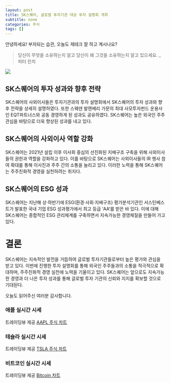 ```yaml
---
layout: post
title: SK스퀘어, 글로벌 투자기관 대상 투자 설명회 개최
subtitle: none
categories: 주식
tags: []
---
```


안녕하세요! 부자되는 습관, 오늘도 제테크 잘 하고 계시나요?

> 당신이 무엇을 소유하는지 알고 당신이 왜 그것을 소유하는지 알고 있으세요. _ 피터 린치





![](https://source.unsplash.com/800x450/?luxury)

##  SK스퀘어의 투자 성과와 향후 전략
SK스퀘어의 사외이사들은 투자기관과의 투자 설명회에서 SK스퀘어의 투자 성과와 향후 전략을 상세히 설명하였다. 또한 스웨덴 발렌베리 가문의 최대 사모투자펀드 운용사인 EQT파트너스와 공동 경영하게 된 성과도 공유하였다. SK스퀘어는 높은 외국인 주주 관심을 바탕으로 더욱 향상된 성과를 내고 있다.

## SK스퀘어의 사외이사 역할 강화
SK스퀘어는 2021년 설립 이후 이사회 중심의 선진화된 지배구조 구축을 위해 사외이사들의 권한과 역할을 강화하고 있다. 이를 바탕으로 SK스퀘어는 사외이사들의 IR 행사 참여 확대를 통해 이사진과 주주 간의 소통을 늘리고 있다. 이러한 노력을 통해 SK스퀘어는 주주친화적 경영을 실천하려는 취지다.

## SK스퀘어의 ESG 성과
SK스퀘어는 지난해 상·하반기에 ESG(환경·사회·지배구조) 평가분석기관인 서스틴베스트가 발표한 국내 기업 ESG 성과평가에서 최고 등급 ‘AA’를 받은 바 있다. 이에 대해 SK스퀘어는 종합적인 ESG 관리체계를 구축하면서 지속가능한 경영체질을 만들어 가고 있다.

# 결론
SK스퀘어는 지속적인 발전을 거듭하여 글로벌 투자기관들로부터 높은 평가와 관심을 받고 있다. 이번에 진행한 투자 설명회를 통해 외국인 주주들과의 소통을 적극적으로 확대하며, 주주친화적 경영 실천에 노력을 기울이고 있다. SK스퀘어는 앞으로도 지속가능한 경영과 더 나은 투자 성과를 통해 글로벌 투자 기관의 신뢰와 지지를 확보할 것으로 기대된다.

오늘도 읽어주신 여러분 감사합니다.

### 애플 실시간 시세


<!-- TradingView Widget BEGIN -->
<div class="tradingview-widget-container">
  <div id="tradingview_6a264"></div>
  <div class="tradingview-widget-copyright">트레이딩뷰 제공 <a href="https://kr.tradingview.com/symbols/NASDAQ-AAPL/" rel="noopener" target="_blank"><span class="blue-text">AAPL 주식 차트</span></a></div>
  <script type="text/javascript" src="https://s3.tradingview.com/tv.js"></script>
  <script type="text/javascript">
  new TradingView.widget(
  {
  "autosize": true,
  "symbol": "NASDAQ:AAPL",
  "interval": "D",
  "timezone": "Asia/Seoul",
  "theme": "light",
  "style": "1",
  "locale": "kr",
  "toolbar_bg": "#f1f3f6",
  "enable_publishing": false,
  "hide_top_toolbar": true,
  "hide_legend": true,
  "save_image": false,
  "container_id": "tradingview_6a264"
}
  );
  </script>
</div>
<!-- TradingView Widget END -->


### 테슬라 실시간 시세


<!-- TradingView Widget BEGIN -->
<div class="tradingview-widget-container">
  <div id="tradingview_39d77"></div>
  <div class="tradingview-widget-copyright">트레이딩뷰 제공 <a href="https://kr.tradingview.com/symbols/NASDAQ-TSLA/" rel="noopener" target="_blank"><span class="blue-text">TSLA 주식 차트</span></a></div>
  <script type="text/javascript" src="https://s3.tradingview.com/tv.js"></script>
  <script type="text/javascript">
  new TradingView.widget(
  {
  "autosize": true,
  "symbol": "NASDAQ:TSLA",
  "interval": "D",
  "timezone": "Asia/Seoul",
  "theme": "light",
  "style": "1",
  "locale": "kr",
  "toolbar_bg": "#f1f3f6",
  "enable_publishing": false,
  "hide_top_toolbar": true,
  "hide_legend": true,
  "save_image": false,
  "container_id": "tradingview_39d77"
}
  );
  </script>
</div>
<!-- TradingView Widget END -->


### 비트코인 실시간 시세


<!-- TradingView Widget BEGIN -->
<div class="tradingview-widget-container">
  <div id="tradingview_3f91e"></div>
  <div class="tradingview-widget-copyright">트레이딩뷰 제공 <a href="https://kr.tradingview.com/symbols/BTCUSD/?exchange=BITSTAMP" rel="noopener" target="_blank"><span class="blue-text">Bitcoin 차트</span></a></div>
  <script type="text/javascript" src="https://s3.tradingview.com/tv.js"></script>
  <script type="text/javascript">
  new TradingView.widget(
  {
  "autosize": true,
  "symbol": "BITSTAMP:BTCUSD",
  "interval": "D",
  "timezone": "Asia/Seoul",
  "theme": "light",
  "style": "1",
  "locale": "kr",
  "toolbar_bg": "#f1f3f6",
  "enable_publishing": false,
  "hide_top_toolbar": true,
  "hide_legend": true,
  "save_image": false,
  "container_id": "tradingview_3f91e"
}
  );
  </script>
</div>
<!-- TradingView Widget END -->

